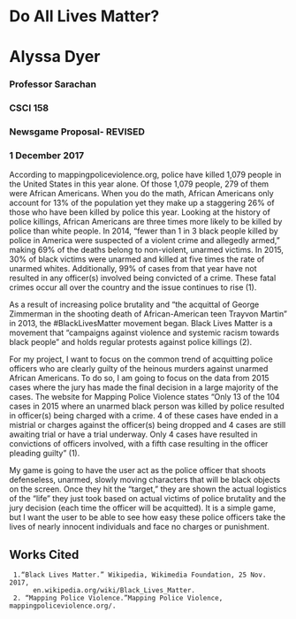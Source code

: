 # Do All Lives Matter?
# Alyssa Dyer 
### Professor Sarachan
### CSCI 158
### Newsgame Proposal- REVISED
### 1 December 2017

According to mappingpoliceviolence.org, police have killed 1,079 people in the United States in this year alone. Of those 1,079 people, 279 of them were African Americans. When you do the math, African Americans only account for 13% of the population yet they make up a staggering 26% of those who have been killed by police this year. Looking at the history of police killings, African Americans are three times more likely to be killed by police than white people. In 2014, “fewer than 1 in 3 black people killed by police in America were suspected of a violent crime and allegedly armed,” making 69% of the deaths belong to non-violent, unarmed victims. In 2015, 30% of black victims were unarmed and killed at five times the rate of unarmed whites. Additionally, 99% of cases from that year have not resulted in any officer(s) involved being convicted of a crime. These fatal crimes occur all over the country and the issue continues to rise (1).

As a result of increasing police brutality and “the acquittal of George Zimmerman in the shooting death of African-American teen Trayvon Martin” in 2013, the #BlackLivesMatter movement began. Black Lives Matter is a movement that “campaigns against violence and systemic racism towards black people” and holds regular protests against police killings (2).

For my project, I want to focus on the common trend of acquitting police officers who are clearly guilty of the heinous murders against unarmed African Americans. To do so, I am going to focus on the data from 2015 cases where the jury has made the final decision in a large majority of the cases. The website for Mapping Police Violence states “Only 13 of the 104 cases in 2015 where an unarmed black person was killed by police resulted in officer(s) being charged with a crime. 4 of these cases have ended in a mistrial or charges against the officer(s) being dropped and 4 cases are still awaiting trial or have a trial underway. Only 4 cases have resulted in convictions of officers involved, with a fifth case resulting in the officer pleading guilty” (1).

My game is going to have the user act as the police officer that shoots defenseless, unarmed, slowly moving characters that will be black objects on the screen. Once they hit the “target,” they are shown the actual logistics of the “life” they just took based on actual victims of police brutality and the jury decision (each time the officer will be acquitted). It is a simple game, but I want the user to be able to see how easy these police officers take the lives of nearly innocent individuals and face no charges or punishment. 



## Works Cited

     1.“Black Lives Matter.” Wikipedia, Wikimedia Foundation, 25 Nov. 2017,
          en.wikipedia.org/wiki/Black_Lives_Matter.
     2. “Mapping Police Violence.”Mapping Police Violence, mappingpoliceviolence.org/. 
